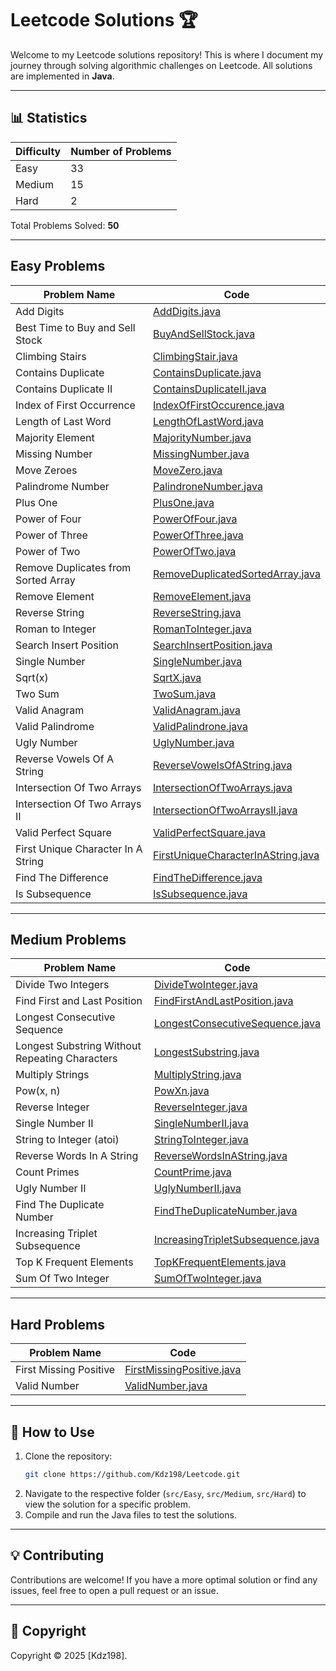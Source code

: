 # Leetcode Solutions 🏆

Welcome to my Leetcode solutions repository! This is where I document my journey through solving algorithmic challenges on Leetcode. All solutions are implemented in **Java**.

---

## 📊 Statistics

| Difficulty | Number of Problems | 
|------------|--------------------|
| Easy       | 33                 | 
| Medium     | 15                 | 
| Hard       | 2                  | 
        
Total Problems Solved: **50**

---

## Easy Problems

| Problem Name                        | Code                                                                       |
|-------------------------------------|----------------------------------------------------------------------------|
| Add Digits                          | [AddDigits.java](src/Easy/AddDigits.java)                                  |
| Best Time to Buy and Sell Stock     | [BuyAndSellStock.java](src/Easy/BuyAndSellStock.java)                      |
| Climbing Stairs                     | [ClimbingStair.java](src/Easy/ClimbingStair.java)                          |
| Contains Duplicate                  | [ContainsDuplicate.java](src/Easy/ContainsDuplicate.java)                  |
| Contains Duplicate II               | [ContainsDuplicateII.java](src/Easy/ContainsDuplicateII.java)              |
| Index of First Occurrence           | [IndexOfFirstOccurence.java](src/Easy/IndexOfFirstOccurence.java)          |
| Length of Last Word                 | [LengthOfLastWord.java](src/Easy/LengthOfLastWord.java)                    |
| Majority Element                    | [MajorityNumber.java](src/Easy/MajorityNumber.java)                        |
| Missing Number                      | [MissingNumber.java](src/Easy/MissingNumber.java)                          |
| Move Zeroes                         | [MoveZero.java](src/Easy/MoveZero.java)                                    |
| Palindrome Number                   | [PalindroneNumber.java](src/Easy/PalindroneNumber.java)                    |
| Plus One                            | [PlusOne.java](src/Easy/PlusOne.java)                                      |
| Power of Four                       | [PowerOfFour.java](src/Easy/PowerOfFour.java)                              |
| Power of Three                      | [PowerOfThree.java](src/Easy/PowerOfThree.java)                            |
| Power of Two                        | [PowerOfTwo.java](src/Easy/PowerOfTwo.java)                                |
| Remove Duplicates from Sorted Array | [RemoveDuplicatedSortedArray.java](src/Easy/RemoveDuplicatedSortedArray.java) |
| Remove Element                      | [RemoveElement.java](src/Easy/RemoveElement.java)                          |
| Reverse String                      | [ReverseString.java](src/Easy/ReverseString.java)                          |
| Roman to Integer                    | [RomanToInteger.java](src/Easy/RomanToInteger.java)                        |
| Search Insert Position              | [SearchInsertPosition.java](src/Easy/SearchInsertPosition.java)            |
| Single Number                       | [SingleNumber.java](src/Easy/SingleNumber.java)                            |
| Sqrt(x)                             | [SqrtX.java](src/Easy/SqrtX.java)                                          |
| Two Sum                             | [TwoSum.java](src/Easy/TwoSum.java)                                        |
| Valid Anagram                       | [ValidAnagram.java](src/Easy/ValidAnagram.java)                            |
| Valid Palindrome                    | [ValidPalindrone.java](src/Easy/ValidPalindrone.java)                      |
| Ugly Number                         | [UglyNumber.java](src/Easy/UglyNumber.java)                                |
| Reverse Vowels Of A String          | [ReverseVowelsOfAString.java](src/Easy/ReverseVowelsOfAString.java)        |
| Intersection Of Two Arrays          | [IntersectionOfTwoArrays.java](src/Easy/IntersectionOfTwoArrays.java)      |
| Intersection Of Two Arrays II       | [IntersectionOfTwoArraysII.java](src/Easy/IntersectionOfTwoArraysII.java)  |
| Valid Perfect Square                | [ValidPerfectSquare.java](src/Easy/ValidPerfectSquare.java)                |
| First Unique Character In A String  | [FirstUniqueCharacterInAString.java](src/Easy/FirstUniqueCharacterInAString.java)     |
| Find The Difference                 | [FindTheDifference.java](src/Easy/FindTheDifference.java)       |
| Is Subsequence                      | [IsSubsequence.java](src/Easy/IsSubsequence.java)        |
---

## Medium Problems

| Problem Name                                   | Code                                                                          |
|------------------------------------------------|-------------------------------------------------------------------------------|
| Divide Two Integers                            | [DivideTwoInteger.java](src/Medium/DivideTwoInteger.java)                     |
| Find First and Last Position                   | [FindFirstAndLastPosition.java](src/Medium/FindFirstAndLastPosition.java)     |
| Longest Consecutive Sequence                   | [LongestConsecutiveSequence.java](src/Medium/LongestConsecutiveSequence.java) |
| Longest Substring Without Repeating Characters | [LongestSubstring.java](src/Medium/LongestSubstring.java)                     |
| Multiply Strings                               | [MultiplyString.java](src/Medium/MultiplyString.java)                         |
| Pow(x, n)                                      | [PowXn.java](src/Medium/PowXn.java)                                           |
| Reverse Integer                                | [ReverseInteger.java](src/Medium/ReverseInteger.java)                         |
| Single Number II                               | [SingleNumberII.java](src/Medium/SingleNumberII.java)                         |
| String to Integer (atoi)                       | [StringToInteger.java](src/Medium/StringToInteger.java)                       |
| Reverse Words In A String                      | [ReverseWordsInAString.java](src/Medium/ReverseWordsInAString.java)           |
| Count Primes                                   | [CountPrime.java](src/Medium/CountPrime.java)                                 |
| Ugly Number II                                 | [UglyNumberII.java](src/Medium/UglyNumberII.java)                             |
| Find The Duplicate Number                      | [FindTheDuplicateNumber.java](src/Medium/FindTheDuplicateNumber.java)         |
| Increasing Triplet Subsequence                 | [IncreasingTripletSubsequence.java](src/Medium/IncreasingTripletSubsequence.java)         |
| Top K Frequent Elements                        | [TopKFrequentElements.java](src/Medium/TopKFrequentElements.java)         |
| Sum Of Two Integer                             | [SumOfTwoInteger.java](src/Medium/SumOfTwoInteger.java)         |

---

## Hard Problems

| Problem Name                        | Code                                                                                  |
|-------------------------------------|---------------------------------------------------------------------------------------|
| First Missing Positive              | [FirstMissingPositive.java](src/Hard/FirstMissingPositive.java)                       |
| Valid Number                        | [ValidNumber.java](src/Hard/ValidNumber.java)                                         |

---

## 📌 How to Use

1. Clone the repository:
   ```bash
   git clone https://github.com/Kdz198/Leetcode.git
   ```
2. Navigate to the respective folder (`src/Easy`, `src/Medium`, `src/Hard`) to view the solution for a specific problem.
3. Compile and run the Java files to test the solutions.

---

## 💡 Contributing

Contributions are welcome! If you have a more optimal solution or find any issues, feel free to open a pull request or an issue.

---

## 📜 Copyright

Copyright © 2025 [Kdz198].
